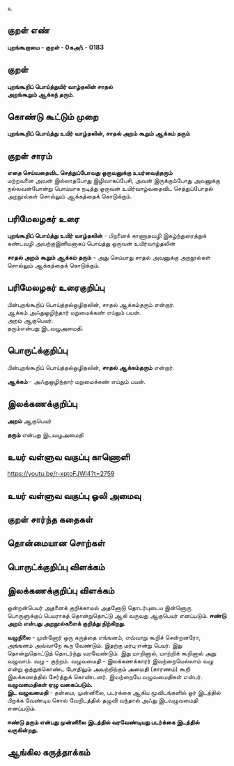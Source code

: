 உ

## குறள் எண் 

**புறங்கூறாமை - குறள் - 0கஅ௩ - 0183**  

## குறள்  

**புறங்கூறிப் பொய்த்துயிர் வாழ்தலின் சாதல்  
அறங்கூறும் ஆக்கந் தரும்.** 

## கொண்டு கூட்டும் முறை

**புறங்கூறிப் பொய்த்து உயிர் வாழ்தலின், சாதல் அறம் கூறும் ஆக்கம் தரும்**  

## குறள் சாரம் 

**எதை செய்வதைவிட செத்துப்போவது ஒருவனுக்கு உயர்வைத்தரும்**  
மற்றவனை அவன் இல்லாதபோது இழிவாகப்பேசி, அவன் இருக்கும்போது அவனுக்கு நல்லவன்போன்று பொய்யாக நடித்து ஒருவன் உயிர்வாழ்வதைவிட செத்துப்போதல் அறநூல்கள் சொல்லும் ஆக்கத்தைக் கொடுக்கும்.  

## பரிமேலழகர் உரை

**புறங்கூறிப் பொய்த்து உயிர் வாழ்தலின்** - பிறனைக் காணாதவழி இகழ்ந்துரைத்துக் கண்டவழி அவற்குஇனியனாகப் பொய்த்து ஒருவன் உயிர்வாழ்தலின்  

**சாதல் அறம் கூறும் ஆக்கம் தரும்** - அது செய்யாது சாதல் அவனுக்கு அறநூல்கள் சொல்லும் ஆக்கத்தைக் கொடுக்கும்.  

## பரிமேலழகர் உரைகுறிப்பு   

பின்புறங்கூறிப் பொய்த்தல்ஒழிதலின், சாதல் ஆக்கம்தரும் என்றார்.  
ஆக்கம் அஃதுஒழிந்தார் மறுமைக்கண் எய்தும் பயன்.  
அறம் ஆகுபெயர்.  
தரும்என்பது இடவழுஅமைதி. 

## பொருட்க்குறிப்பு 

பின்புறங்கூறிப் பொய்த்தல்ஒழிதலின், **சாதல் ஆக்கம்தரும்** என்றார்.  

**ஆக்கம்** - அஃதுஒழிந்தார் மறுமைக்கண் எய்தும் பயன்.  

## இலக்கணக்குறிப்பு  

**அறம்** ஆகுபெயர்  

**தரும்** என்பது இடவழுஅமைதி  

## உயர் வள்ளுவ வகுப்பு காணொளி

https://youtu.be/r-xptoFJWl4?t=2759

## உயர் வள்ளுவ வகுப்பு ஒலி அமைவு 

 
## குறள் சார்ந்த கதைகள் 


## தொன்மையான சொற்கள்


## பொருட்க்குறிப்பு விளக்கம்


## இலக்கணக்குறிப்பு விளக்கம்

ஒன்றன்பெயர் அதனைக் குறிக்காமல் அதனோடு தொடர்புடைய இன்னொரு பொருளுக்குப் பெயராகத் தொன்றுதொட்டு ஆகி வருவது ஆகுபெயர் எனப்படும்.   **ஈண்டு அறம்  என்பது அறநூல்களைக் குறித்து நிற்கிறது.**                      

**வழுநிலை** - முன்னோர் ஒரு கருத்தை எங்ஙனம், எவ்வாறு கூறிச் சென்றனரோ, அங்ஙனம் அவ்வாறே கூற வேண்டும். இதற்கு மரபு என்று பெயர். இது தொன்றுதொட்டுத் தொடர்ந்து வரவேண்டும். இது மாறினால், மாற்றிக் கூறினால் அது வழுவாம். வழு - குற்றம். வழுவமைதி - இலக்கணக்காரர் இவற்றையெல்லாம் வழு என்று ஒத்துக்கொண்ட போதிலும் அவற்றிற்கும் அமைதி (காரணம்) கூறி இலக்கணத்தில் சேர்த்துக் கொண்டனர். இவற்றையே வழுவமைதிகள் என்பர். **வழுவமைதிகள் ஏழு வகைப்படும்.**     
**இட வழுவமைதி** - தன்மை, முன்னிலை, படர்க்கை ஆகிய மூவிடங்களில் ஓர் இடத்தில் பிறக்க வேண்டிய சொல் வேறிடத்தில் தழுவி வந்தால் அஃது இடவழுவமைதி எனப்படும்.    

**ஈண்டு தரும் என்பது முன்னிலை இடத்தில் வரவேண்டியது படர்க்கை இடத்தில் வருகின்றது.** 

## ஆங்கில கருத்தாக்கம் 


